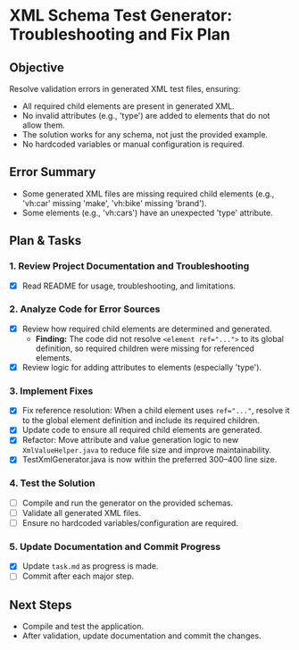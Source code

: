 # XML Schema Test Generator: Troubleshooting and Fix Plan

## Objective
Resolve validation errors in generated XML test files, ensuring:
- All required child elements are present in generated XML.
- No invalid attributes (e.g., 'type') are added to elements that do not allow them.
- The solution works for any schema, not just the provided example.
- No hardcoded variables or manual configuration is required.

## Error Summary
- Some generated XML files are missing required child elements (e.g., 'vh:car' missing 'make', 'vh:bike' missing 'brand').
- Some elements (e.g., 'vh:cars') have an unexpected 'type' attribute.

## Plan & Tasks

### 1. Review Project Documentation and Troubleshooting
- [x] Read README for usage, troubleshooting, and limitations.

### 2. Analyze Code for Error Sources
- [x] Review how required child elements are determined and generated.
  - **Finding:** The code did not resolve `<element ref="...">` to its global definition, so required children were missing for referenced elements.
- [x] Review logic for adding attributes to elements (especially 'type').

### 3. Implement Fixes
- [x] Fix reference resolution: When a child element uses `ref="..."`, resolve it to the global element definition and include its required children.
- [x] Update code to ensure all required child elements are generated.
- [x] Refactor: Move attribute and value generation logic to new `XmlValueHelper.java` to reduce file size and improve maintainability.
- [x] TestXmlGenerator.java is now within the preferred 300–400 line size.

### 4. Test the Solution
- [ ] Compile and run the generator on the provided schemas.
- [ ] Validate all generated XML files.
- [ ] Ensure no hardcoded variables/configuration are required.

### 5. Update Documentation and Commit Progress
- [x] Update `task.md` as progress is made.
- [ ] Commit after each major step.

## Next Steps
- Compile and test the application.
- After validation, update documentation and commit the changes.